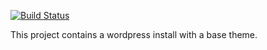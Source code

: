 [![Build Status](https://travis-ci.org/josephldaigle/wp-theme.svg?branch=master)](https://travis-ci.org/josephldaigle/wp-theme)

This project contains a wordpress install with a base theme.